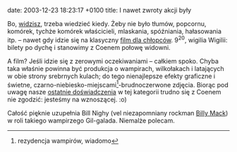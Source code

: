 date: 2003-12-23 18:23:17 +0100
title: I nawet zwroty akcji były

Bo, [widzisz](http://chlip.pl/?id=538 'kino domowe według Chlipa'), trzeba wiedzieć kiedy. Żeby nie było tłumów, popcornu, komórek, tychże komórek właścicieli, mlaskania, spóźniania, hałasowania itp. – nawet gdy idzie się na klasyczny [film dla chłopców](http://imdb.com/title/tt0320691/ 'An immortal battle for supremacy'). 9<sup>20</sup>, wigilia Wigilii: bilety po dychę i stanowimy z Coenem połowę widowni.

A film? Jeśli idzie się z zerowymi oczekiwaniami – całkiem spoko. Chyba taka właśnie powinna być produkcja o wampirach, wilkołakach i latających w obie strony srebrnych kulach; do tego nienajlepsze efekty graficzne i świetne, czarno-niebiesko-miejscami[^1]-brudnoczerwone zdjęcia. Biorąc pod uwagę nasze [ostatnie doświadczenia](look-a-duck 'wycinek m. in. o serii fatalnych filmów') w tej kategorii trudno się z Coenem nie zgodzić: jesteśmy na wznoszącej. :o)

Całość pięknie uzupełnia Bill Nighy (vel niezapomniany rockman [Billy Mack](http://imdb.com/title/tt0314331/ 'a to już naprawdę b. fajna komedia romantyczna')) w roli takiego wampirzego Gil-galada. Niemalże polecam.

[^1]: rezydencja wampirów, wiadomo

